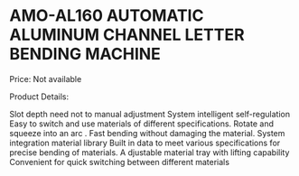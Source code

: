 # AMO-AL160 AUTOMATIC ALUMINUM CHANNEL LETTER BENDING MACHINE

Price: Not available

Product Details:

Slot
depth need not to manual adjustment
System intelligent self-regulation
Easy to switch and use
materials of different specifications.
Rotate and squeeze into an arc
.
Fast bending without damaging the material.
System integration material library
Built in data to meet various specifications for
precise bending of materials.
A
djustable material tray with lifting capability
Convenient for quick switching between different materials